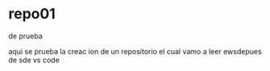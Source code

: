# repo01
de prueba 

aqui se prueba la creac ion de un repositorio el cual vamo a leer ewsdepues de sde vs code
